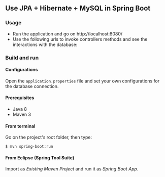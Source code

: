 ## Use JPA + Hibernate + MySQL in Spring Boot


### Usage

- Run the application and go on http://localhost:8080/
- Use the following urls to invoke controllers methods and see the interactions
  with the database:


### Build and run

#### Configurations

Open the `application.properties` file and set your own configurations for the
database connection.

#### Prerequisites

- Java 8
- Maven 3

#### From terminal

Go on the project's root folder, then type:

    $ mvn spring-boot:run

#### From Eclipse (Spring Tool Suite)

Import as *Existing Maven Project* and run it as *Spring Boot App*.
